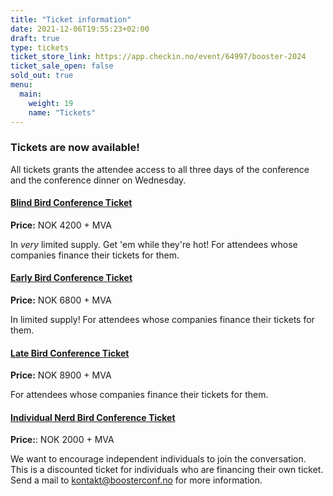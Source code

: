 ```yaml
---
title: "Ticket information"
date: 2021-12-06T19:55:23+02:00
draft: true
type: tickets
ticket_store_link: https://app.checkin.no/event/64997/booster-2024
ticket_sale_open: false
sold_out: true
menu:
  main:
    weight: 19
    name: "Tickets"
---
```


### Tickets are now available!

All tickets grants the attendee access to all three days of the conference and the conference dinner on Wednesday.

#### [Blind Bird Conference Ticket](https://app.checkin.no/event/64997/booster-2024)

**Price:** NOK 4200 + MVA

In _very_ limited supply. Get 'em while they're hot! For attendees whose companies finance their tickets for them.

#### [Early Bird Conference Ticket](https://app.checkin.no/event/64997/booster-2024)

**Price:** NOK 6800 + MVA

In limited supply! For attendees whose companies finance their tickets for them.

#### [Late Bird Conference Ticket](https://app.checkin.no/event/64997/booster-2024)

**Price:** NOK 8900 + MVA

For attendees whose companies finance their tickets for them.

#### [Individual Nerd Bird Conference Ticket](https://app.checkin.no/event/64997/booster-2024)

**Price:**: NOK 2000 + MVA

We want to encourage independent individuals to join the conversation. This is a discounted ticket for individuals who are financing their own ticket. Send a mail to [kontakt@boosterconf.no](mailto:kontakt@boosterconf.no?subject=Individual%20conference%20ticket) for more information.
